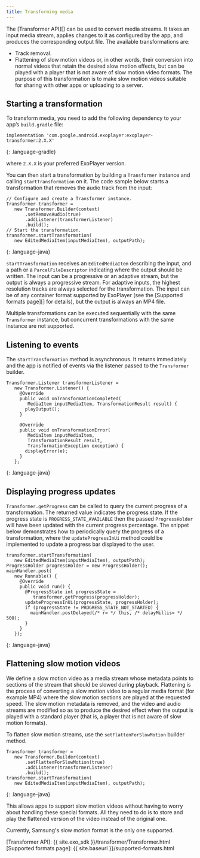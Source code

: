 ```yaml
---
title: Transforming media
---
```


The [Transformer API][] can be used to convert media streams. It takes an input
media stream, applies changes to it as configured by the app, and produces the
corresponding output file. The available transformations are:

* Track removal.
* Flattening of slow motion videos or, in other words, their conversion into
  normal videos that retain the desired slow motion effects, but can be played
  with a player that is not aware of slow motion video formats. The purpose of
  this transformation is to make slow motion videos suitable for sharing with
  other apps or uploading to a server.

## Starting a transformation ##

To transform media, you need to add the following dependency to your app’s
`build.gradle` file:

~~~
implementation 'com.google.android.exoplayer:exoplayer-transformer:2.X.X'
~~~
{: .language-gradle}

where `2.X.X` is your preferred ExoPlayer version.

You can then start a transformation by building a `Transformer` instance and
calling `startTransformation` on it. The code sample below starts a
transformation that removes the audio track from the input:

~~~
// Configure and create a Transformer instance.
Transformer transformer =
   new Transformer.Builder(context)
       .setRemoveAudio(true)
       .addListener(transformerListener)
       .build();
// Start the transformation.
transformer.startTransformation(
   new EditedMediaItem(inputMediaItem), outputPath);
~~~
{: .language-java}

`startTransformation` receives an `EditedMediaItem` describing the input, and a
path or a `ParcelFileDescriptor` indicating where the output should be written.
The input can be a progressive or an adaptive stream, but the output is always a
progressive stream. For adaptive inputs, the highest resolution tracks are
always selected for the transformation. The input can be of any container format
supported by ExoPlayer (see the [Supported formats page][] for details), but the
output is always an MP4 file.

Multiple transformations can be executed sequentially with the same
`Transformer` instance, but concurrent transformations with the same instance
are not supported.

## Listening to events ##

The `startTransformation` method is asynchronous. It returns immediately and the
app is notified of events via the listener passed to the `Transformer` builder.

~~~
Transformer.Listener transformerListener =
   new Transformer.Listener() {
     @Override
     public void onTransformationCompleted(
        MediaItem inputMediaItem, TransformationResult result) {
       playOutput();
     }

     @Override
     public void onTransformationError(
        MediaItem inputMediaItem,
        TransformationResult result,
        TransformationException exception) {
       displayError(e);
     }
   };
~~~
{: .language-java}

## Displaying progress updates ##

`Transformer.getProgress` can be called to query the current progress of a
transformation. The returned value indicates the progress state. If the progress
state is `PROGRESS_STATE_AVAILABLE` then the passed `ProgressHolder` will have
been updated with the current progress percentage. The snippet below
demonstrates how to periodically query the progress of a transformation, where
the `updateProgressInUi` method could be implemented to update a progress bar
displayed to the user.

~~~
transformer.startTransformation(
   new EditedMediaItem(inputMediaItem), outputPath);
ProgressHolder progressHolder = new ProgressHolder();
mainHandler.post(
   new Runnable() {
     @Override
     public void run() {
       @ProgressState int progressState =
          transformer.getProgress(progressHolder);
       updateProgressInUi(progressState, progressHolder);
       if (progressState != PROGRESS_STATE_NOT_STARTED) {
         mainHandler.postDelayed(/* r= */ this, /* delayMillis= */ 500);
       }
     }
   });
~~~
{: .language-java}

## Flattening slow motion videos ##

We define a slow motion video as a media stream whose metadata points to
sections of the stream that should be slowed during playback. Flattening is the
process of converting a slow motion video to a regular media format (for example
MP4) where the slow motion sections are played at the requested speed. The slow
motion metadata is removed, and the video and audio streams are modified so as
to produce the desired effect when the output is played with a standard player
(that is, a player that is not aware of slow motion formats).

To flatten slow motion streams, use the `setFlattenForSlowMotion` builder
method.

~~~
Transformer transformer =
   new Transformer.Builder(context)
       .setFlattenForSlowMotion(true)
       .addListener(transformerListener)
       .build();
transformer.startTransformation(
   new EditedMediaItem(inputMediaItem), outputPath);
~~~
{: .language-java}

This allows apps to support slow motion videos without having to worry about
handling these special formats. All they need to do is to store and play the
flattened version of the video instead of the original one.

Currently, Samsung's slow motion format is the only one supported.

[Transformer API]: {{ site.exo_sdk }}/transformer/Transformer.html
[Supported formats page]: {{ site.baseurl }}/supported-formats.html

